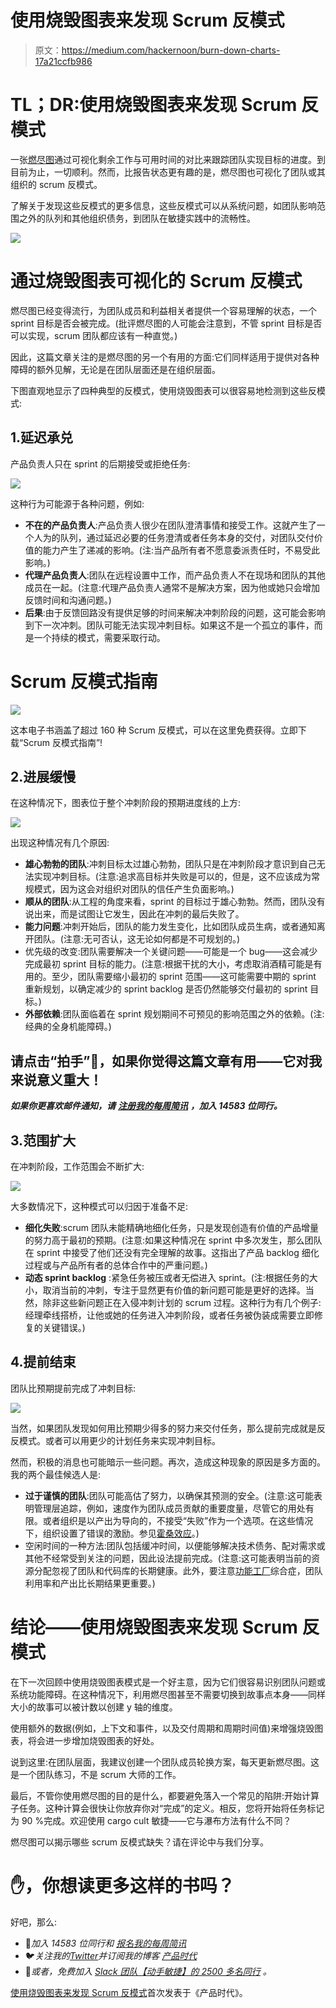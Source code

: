 # 使用烧毁图表来发现 Scrum 反模式

> 原文：<https://medium.com/hackernoon/burn-down-charts-17a21ccfb986>

# TL；DR:使用烧毁图表来发现 Scrum 反模式

一张[燃尽图](http://www.scrumguides.org/scrum-guide.html#artifacts-productbacklog)通过可视化剩余工作与可用时间的对比来跟踪团队实现目标的进度。到目前为止，一切顺利。然而，比报告状态更有趣的是，燃尽图也可视化了团队或其组织的 scrum 反模式。

了解关于发现这些反模式的更多信息，这些反模式可以从系统问题，如团队影响范围之外的队列和其他组织债务，到团队在敏捷实践中的流畅性。

![](img/47c8ef5d0a18b6ffd36f1b6e225e4772.png)

# 通过烧毁图表可视化的 Scrum 反模式

燃尽图已经变得流行，为团队成员和利益相关者提供一个容易理解的状态，一个 sprint 目标是否会被完成。(批评燃尽图的人可能会注意到，不管 sprint 目标是否可以实现，scrum 团队都应该有一种直觉。)

因此，这篇文章关注的是燃尽图的另一个有用的方面:它们同样适用于提供对各种障碍的额外见解，无论是在团队层面还是在组织层面。

下图直观地显示了四种典型的反模式，使用烧毁图表可以很容易地检测到这些反模式:

## 1.延迟承兑

产品负责人只在 sprint 的后期接受或拒绝任务:

![](img/157234ef407f92b8e95f4e3ad413c493.png)

这种行为可能源于各种问题，例如:

*   **不在的产品负责人**:产品负责人很少在团队澄清事情和接受工作。这就产生了一个人为的队列，通过延迟必要的任务澄清或者任务本身的交付，对团队交付价值的能力产生了递减的影响。(注:当产品所有者不愿意委派责任时，不易受此影响。)
*   **代理产品负责人**:团队在远程设置中工作，而产品负责人不在现场和团队的其他成员在一起。(注意:代理产品负责人通常不是解决方案，因为他或她只会增加反馈时间和沟通问题。)
*   **后果**:由于反馈回路没有提供足够的时间来解决冲刺阶段的问题，这可能会影响到下一次冲刺。团队可能无法实现冲刺目标。如果这不是一个孤立的事件，而是一个持续的模式，需要采取行动。

# Scrum 反模式指南

[![](img/9acaf008c2baddb8608768c7638c0fea.png)](https://age-of-product.com/scrum-anti-patterns/)

这本电子书涵盖了超过 160 种 Scrum 反模式，可以在这里免费获得。立即下载“Scrum 反模式指南”!

## 2.进展缓慢

在这种情况下，图表位于整个冲刺阶段的预期进度线的上方:

![](img/99fe4a89f1ec8e4a42555343f87c75a0.png)

出现这种情况有几个原因:

*   **雄心勃勃的团队**:冲刺目标太过雄心勃勃，团队只是在冲刺阶段才意识到自己无法实现冲刺目标。(注意:追求高目标并失败是可以的，但是，这不应该成为常规模式，因为这会对组织对团队的信任产生负面影响。)
*   **顺从的团队**:从工程的角度来看，sprint 的目标过于雄心勃勃。然而，团队没有说出来，而是试图让它发生，因此在冲刺的最后失败了。
*   **能力问题**:冲刺开始后，团队的能力发生变化，比如团队成员生病，或者通知离开团队。(注意:无可否认，这无论如何都是不可规划的。)
*   优先级的改变:团队需要解决一个关键问题——可能是一个 bug——这会减少完成最初 sprint 目标的能力。(注意:根据干扰的大小，考虑取消酒精可能是有用的。至少，团队需要缩小最初的 sprint 范围——这可能需要中期的 sprint 重新规划，以确定减少的 sprint backlog 是否仍然能够交付最初的 sprint 目标。)
*   **外部依赖**:团队面临着在 sprint 规划期间不可预见的影响范围之外的依赖。(注:经典的全身机能障碍。)

## 请点击“拍手”👏，如果你觉得这篇文章有用——它对我来说意义重大！

***如果你更喜欢邮件通知，请*** [***注册我的每周简讯***](https://age-of-product.com/subscribe/?ref=Food4ThoughtMedium) ***，加入 14583 位同行。***

## 3.范围扩大

在冲刺阶段，工作范围会不断扩大:

![](img/ccbc1d0f49138f4545febd5dc3b17749.png)

大多数情况下，这种模式可以归因于准备不足:

*   **细化失败**:scrum 团队未能精确地细化任务，只是发现创造有价值的产品增量的努力高于最初的预期。(注意:如果这种情况在 sprint 中多次发生，那么团队在 sprint 中接受了他们还没有完全理解的故事。这指出了产品 backlog 细化过程或与产品所有者的总体合作中的严重问题。)
*   **动态 sprint backlog** :紧急任务被压或者无偿进入 sprint。(注:根据任务的大小，取消当前的冲刺，专注于显然更有价值的新问题可能是更好的选择。当然，除非这些新问题正在入侵冲刺计划的 scrum 过程。这种行为有几个例子:经理牵线搭桥，让他或她的任务进入冲刺阶段，或者任务被伪装成需要立即修复的关键错误。)

## 4.提前结束

团队比预期提前完成了冲刺目标:

![](img/81633dd9bf9e1f4c88680ad9c5533381.png)

当然，如果团队发现如何用比预期少得多的努力来交付任务，那么提前完成就是反反模式。或者可以用更少的计划任务来实现冲刺目标。

然而，积极的消息也可能暗示一些问题。再次，造成这种现象的原因是多方面的。我的两个最佳候选人是:

*   **过于谨慎的团队**:团队可能高估了努力，以确保其预测的安全。(注意:这可能表明管理层追踪，例如，速度作为团队成员贡献的重要度量，尽管它的用处有限。或者组织是以产出为导向的，不接受“失败”作为一个选项。在这些情况下，组织设置了错误的激励。参见[霍桑效应](https://en.wikipedia.org/wiki/Hawthorne_effect)。)
*   空闲时间的一种方法:团队包括缓冲时间，以便能够解决技术债务、配对需求或其他不经常受到关注的问题，因此设法提前完成。(注意:这可能表明当前的资源分配忽视了团队和代码库的长期健康。此外，要注意[功能工厂](https://hackernoon.com/12-signs-youre-working-in-a-feature-factory-44a5b938d6a2)综合症，团队利用率和产出比长期结果更重要。)

# 结论——使用烧毁图表来发现 Scrum 反模式

在下一次回顾中使用烧毁图表模式是一个好主意，因为它们很容易识别团队问题或系统功能障碍。在这种情况下，利用燃尽图甚至不需要切换到故事点本身——同样大小的故事可以被计数以创建 y 轴的维度。

使用额外的数据(例如，上下文和事件，以及交付周期和周期时间值)来增强烧毁图表，将会进一步增加烧毁图表的好处。

说到这里:在团队层面，我建议创建一个团队成员轮换方案，每天更新燃尽图。这是一个团队练习，不是 scrum 大师的工作。

最后，不管你使用燃尽图的目的是什么，都要避免落入一个常见的陷阱:开始计算子任务。这种计算会很快让你放弃你对“完成”的定义。相反，您将开始将任务标记为 90 %完成。欢迎使用 cargo cult 敏捷——它与瀑布方法有什么不同？

燃尽图可以揭示哪些 scrum 反模式缺失？请在评论中与我们分享。

# ✋，你想读更多这样的书吗？

好吧，那么:

*   📰*加入 14583 位同行和* [*报名我的每周简讯*](https://age-of-product.com/subscribe/?ref=Food4ThoughtMedium)
*   🐦*关注我的*[*Twitter*](https://twitter.com/stefanw)*并订阅我的博客* [*产品时代*](https://age-of-product.com)
*   💬*或者，免费加入* [*Slack 团队【动手敏捷】的 2500 多名同行*](https://goo.gl/forms/XIsABn0fLn9O0hqg2) *。*

[使用烧毁图表来发现 Scrum 反模式](https://age-of-product.com/burn-down-charts/)首次发表于《产品时代》。